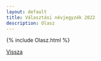 ```yaml
---
layout: default
title: Választási névjegyzék 2022
description: Olasz
---
```


{% include Olasz.html %}

[Vissza](./)